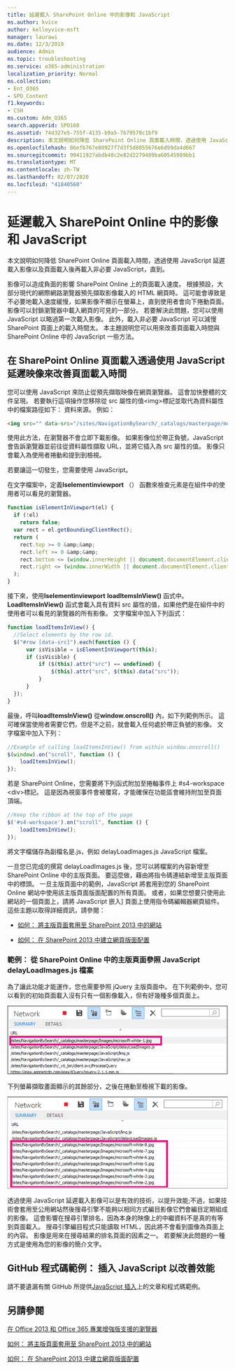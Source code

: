 ```yaml
---
title: 延遲載入 SharePoint Online 中的影像和 JavaScript
ms.author: kvice
author: kelleyvice-msft
manager: laurawi
ms.date: 12/3/2019
audience: Admin
ms.topic: troubleshooting
ms.service: o365-administration
localization_priority: Normal
ms.collection:
- Ent_O365
- SPO_Content
f1.keywords:
- CSH
ms.custom: Adm_O365
search.appverid: SPO160
ms.assetid: 74d327e5-755f-4135-b9a5-7b79578c1bf9
description: 本文說明如何降低 SharePoint Online 頁面載入時間，透過使用 JavaScript 延遲載入影像以及頁面載入後再載入非必要 JavaScript，直到。
ms.openlocfilehash: 86efb767e80927f7d3f5d8055676e6d99da4d667
ms.sourcegitcommit: 99411927abdb40c2e82d2279489ba60545989bb1
ms.translationtype: MT
ms.contentlocale: zh-TW
ms.lasthandoff: 02/07/2020
ms.locfileid: "41840560"
---
```

# <a name="delay-loading-images-and-javascript-in-sharepoint-online"></a>延遲載入 SharePoint Online 中的影像和 JavaScript

本文說明如何降低 SharePoint Online 頁面載入時間，透過使用 JavaScript 延遲載入影像以及頁面載入後再載入非必要 JavaScript，直到。
  
影像可以造成負面的影響 SharePoint Online 上的頁面載入速度。 根據預設，大部分現代的網際網路瀏覽器預先擷取影像載入的 HTML 網頁時。 這可能會導致是不必要地載入速度緩慢，如果影像不顯示在螢幕上，直到使用者會向下捲動頁面。 影像可以封鎖瀏覽器中載入網頁的可見的一部分。 若要解決此問題，您可以使用 JavaScript 以略過第一次載入影像。 此外，載入非必要 JavaScript 可以減慢 SharePoint 頁面上的載入時間太。 本主題說明您可以用來改善頁面載入時間與 SharePoint Online 中的 JavaScript 一些方法。
  
## <a name="improve-page-load-times-by-delaying-image-loading-in-sharepoint-online-pages-by-using-javascript"></a>在 SharePoint Online 頁面載入透過使用 JavaScript 延遲映像來改善頁面載入時間

您可以使用 JavaScript 來防止從預先擷取映像在網頁瀏覽器。 這會加快整體的文件呈現。 若要執行這項操作您移除從 src 屬性的值\<img\>標記並取代為資料屬性中的檔案路徑如下： 資料來源。 例如：
  
```html
<img src="" data-src="/sites/NavigationBySearch/_catalogs/masterpage/media/microsoft-white-8.jpg" />
```

使用此方法，在瀏覽器不會立即下載影像。 如果影像位於帶正負號，JavaScript 會告訴瀏覽器並前往從資料屬性擷取 URL，並將它插入為 src 屬性的值。 影像只會載入為使用者捲動和提到到檢視。
  
若要讓這一切發生，您需要使用 JavaScript。
  
在文字檔案中，定義**Iselementinviewport** （） 函數來檢查元素是在組件中的使用者可以看見的瀏覽器。
  
```javascript
function isElementInViewport(el) {
  if (!el)
    return false;
  var rect = el.getBoundingClientRect();
  return (
    rect.top >= 0 &amp;&amp;
    rect.left >= 0 &amp;&amp;
    rect.bottom <= (window.innerHeight || document.documentElement.clientHeight) &amp;&amp;
    rect.right <= (window.innerWidth || document.documentElement.clientWidth)
  );
}
```

接下來，使用**Iselementinviewport** **loadItemsInView()** 函式中。 **LoadItemsInView()** 函式會載入具有資料 src 屬性的值，如果他們是在組件中的使用者可以看見的瀏覽器的所有影像。 文字檔案中加入下列函式：
  
```javascript
function loadItemsInView() {
  //Select elements by the row id.
  $("#row [data-src]").each(function () {
      var isVisible = isElementInViewport(this);
      if (isVisible) {
          if ($(this).attr("src") == undefined) {
              $(this).attr("src", $(this).data("src"));
          }
      }
  });
}
```

最後，呼叫**loadItemsInView()** 從**window.onscroll()** 內，如下列範例所示。 這可確保當使用者需要它們，但是不之前，就會載入任何處於帶正負號的影像。 文字檔案中加入下列：
  
```javascript
//Example of calling loadItemsInView() from within window.onscroll()
$(window).on("scroll", function () {
    loadItemsInView();
});

```

若是 SharePoint Online，您需要將下列函式附加至捲軸事件上 #s4-workspace \<div\>標記。 這是因為視窗事件會被覆寫，才能確保在功能區會維持附加至頁面頂端。
  
```javascript
//Keep the ribbon at the top of the page
$('#s4-workspace').on("scroll", function () {
    loadItemsInView();
});
```

將文字檔儲存為副檔名是.js，例如 delayLoadImages.js JavaScript 檔案。
  
一旦您已完成的撰寫 delayLoadImages.js 後，您可以將檔案的內容新增至 SharePoint Online 中的主版頁面。 要這麼做，藉由將指令碼連結新增至主版頁面中的標頭。 一旦主版頁面中的範例，JavaScript 將套用到您的 SharePoint Online 網站中使用該主版頁面版面配置的所有頁面。 或者，如果您想要只使用此網站的一個頁面上，請將 JavaScript 嵌入] 頁面上使用指令碼編輯器網頁組件。 這些主題以取得詳細資訊，請參閱：
  
- [如何： 將主版頁面套用至 SharePoint 2013 中的網站](https://go.microsoft.com/fwlink/p/?LinkId=525627)

- [如何： 在 SharePoint 2013 中建立網頁版面配置](https://go.microsoft.com/fwlink/p/?LinkId=525628)

### <a name="example-referencing-the-javascript-delayloadimagesjs-file-from-a-master-page-in-sharepoint-online"></a>範例： 從 SharePoint Online 中的主版頁面參照 JavaScript delayLoadImages.js 檔案
  
為了讓此功能才能運作，您也需要參照 jQuery 主版頁面中。 在下列範例中，您可以看到的初始頁面載入沒有只有一個影像載入，但有好幾種多個頁面上。
  
![顯示頁面上載入一個影像的螢幕擷取畫面](media/3d177ddb-67e5-43a7-b327-c9f9566ca937.png)
  
下列螢幕擷取畫面顯示的其餘部分，之後在捲動至檢視下載的影像。
  
![顯示頁面上載入數個影像的螢幕擷取畫面](media/95eb2b14-f6a1-4eac-a5cb-96097e49514c.png)
  
透過使用 JavaScript 延遲載入影像可以是有效的技術，以提升效能;不過，如果技術會套用至公用網站然後搜尋引擎不能夠以相同方式編目影像它們會編目定期組成的影像。 這會影響在搜尋引擎排名，因為本身的映像上的中繼資料不是真的有等到頁面載入。 搜尋引擎編目程式只能讀取 HTML，因此將不會看到圖像為頁面上的內容。 影像是用來在搜尋結果的排名頁面的因素之一。 若要解決此問題的一種方式是使用為您的影像的簡介文字。
  
## <a name="github-code-sample-injecting-javascript-to-improve-performance"></a>GitHub 程式碼範例： 插入 JavaScript 以改善效能

請不要遺漏有關 GitHub 所提供[JavaScript 插入](https://go.microsoft.com/fwlink/p/?LinkId=524759)上的文章和程式碼範例。
  
## <a name="see-also"></a>另請參閱

[在 Office 2013 和 Office 365 專業增強版支援的瀏覽器](https://support.office.com/article/57342811-0dc4-4316-b773-20082ced8a82)
  
[如何： 將主版頁面套用至 SharePoint 2013 中的網站](https://go.microsoft.com/fwlink/p/?LinkId=525627)
  
[如何： 在 SharePoint 2013 中建立網頁版面配置](https://go.microsoft.com/fwlink/p/?LinkId=525628)
